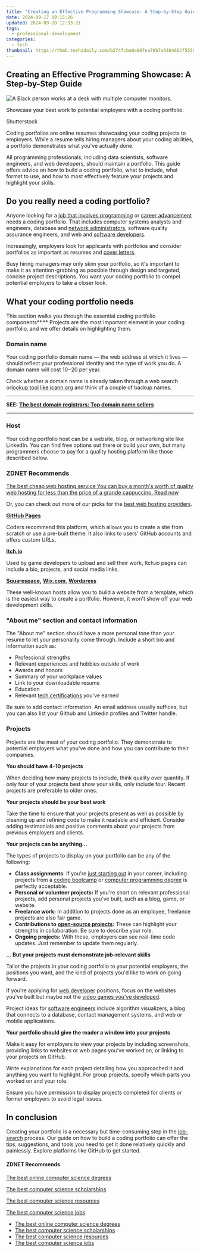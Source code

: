 ```yaml
---
title: "Creating an Effective Programming Showcase: A Step-by-Step Guide"
date: 2024-09-17 19:15:26
updated: 2024-09-20 12:33:21
tags:
  - professional-development
categories:
  - tech
thumbnail: https://thmb.techidaily.com/b274fcba0e007ea79b7a5404662f5559df1dd58ab76cf5b14bd4d500d1b0b1b0.jpg
---
```


## Creating an Effective Programming Showcase: A Step-by-Step Guide

![A Black person works at a desk with multiple computer monitors.](https://www.zdnet.com/a/img/resize/fe7db289e700b6f64f54c8507910ec6d32055bc2/2021/07/15/8d7d0acf-85fa-4fc4-8e79-445c5eceede4/rust-programming-language-a-long-road-ahead-for-the-linux-kernal.jpg?auto=webp&precrop=1600,899,x0,y0&width=1280)

Showcase your best work to potential employers with a coding portfolio.

Shutterstock

Coding portfolios are online resumes showcasing your coding projects to employers. While a resume tells hiring managers about your coding abilities, a portfolio demonstrates what you've actually done.

All programming professionals, including data scientists, software engineers, and web developers, should maintain a portfolio. This guide offers advice on how to build a coding portfolio, what to include, what format to use, and how to most effectively feature your projects and highlight your skills.

## Do you really need a coding portfolio?

Anyone looking for a [job that involves programming](https://www.zdnet.com/education/computers-tech/best-computer-science-job/) or [career advancement](https://www.zdnet.com/education/professional-development/ways-to-advance-your-technology-career/) needs a coding portfolio. That includes computer systems analysts and engineers, database and [network administrators](https://www.zdnet.com/education/computers-tech/best-online-network-administration-associate-degree/), software quality assurance engineers, and web and [software developers](https://www.zdnet.com/article/software-developer-salary/). 

Increasingly, employers look for applicants with portfolios and consider portfolios as important as resumes and [cover letters](https://www.zdnet.com/education/professional-development/software-engineer-cover-letter/).

Busy hiring managers may only skim your portfolio, so it's important to make it as attention-grabbing as possible through design and targeted, concise project descriptions. You want your coding portfolio to compel potential employers to take a closer look. 

## What your coding portfolio needs

This section walks you through the essential coding portfolio components**.** Projects are the most important element in your coding portfolio, and we offer details on highlighting them.

### Domain name

Your coding portfolio domain name — the web address at which it lives — should reflect your professional identity and the type of work you do. A domain name will cost $10-$20 per year. 

Check whether a domain name is already taken through a web search or[lookup tool like icann.org](https://lookup.icann.org/) and think of a couple of backup names. 

---

**SEE:** [**The best domain registrars: Top domain name sellers**](https://www.zdnet.com/home-and-office/networking/best-domain-registrars-and-domain-name-sellers/)

---

###   

### Host

Your coding portfolio host can be a website, blog, or networking site like LinkedIn. You can find free options out there or build your own, but many programmers choose to pay for a quality hosting platform like those described below.

### **ZDNET** Recommends

[The best cheap web hosting service You can buy a month's worth of quality web hosting for less than the price of a grande cappuccino.  Read now](https://www.zdnet.com/article/best-cheap-web-hosting/)

Or, you can check out more of our picks for the [best web hosting providers](https://www.zdnet.com/article/best-web-hosting-providers-services-dreamhost-bluehost-wix-wordpress/).

[**GitHub Pages**](https://pages.github.com/)

Coders recommend this platform, which allows you to create a site from scratch or use a pre-built theme. It also links to users' GitHub accounts and offers custom URLs.

[**Itch.io**](https://itch.io/)

Used by game developers to upload and sell their work, Itch.io pages can include a bio, projects, and social media links. 

[**Squarespace**](https://www.squarespace.com/)**,** [**Wix.com**](https://www.wix.com/), [**Wordpress**](https://wordpress.com/) 

These well-known hosts allow you to build a website from a template, which is the easiest way to create a portfolio. However, it won't show off your web development skills. 

### "About me" section and contact information

The "About me" section should have a more personal tone than your resume to let your personality come through. Include a short bio and information such as: 

* Professional strengths
* Relevant experiences and hobbies outside of work
* Awards and honors
* Summary of your workplace values
* Link to your downloadable resume
* Education
* Relevant [tech certifications](https://www.zdnet.com/education/computers-tech/best-tech-certifications/) you've earned

Be sure to add contact information. An email address usually suffices, but you can also list your Github and Linkedin profiles and Twitter handle. 

### Projects

Projects are the meat of your coding portfolio. They demonstrate to potential employers what you've done and how you can contribute to their companies. 

**You should have 4-10 projects**

When deciding how many projects to include, think quality over quantity. If only four of your projects best show your skills, only include four. Recent projects are preferable to older ones. 

**Your projects should be your best work**

Take the time to ensure that your projects present as well as possible by cleaning up and refining code to make it readable and efficient. Consider adding testimonials and positive comments about your projects from previous employers and clients.

**Your projects can be anything…**

The types of projects to display on your portfolio can be any of the following:

* **Class assignments**: If you're [just starting out](https://www.zdnet.com/article/the-5-best-entry-level-coding-jobs/) in your career, including projects from a [coding bootcamp](https://www.zdnet.com/article/best-coding-bootcamps-guide/) or [computer programming degree](https://www.zdnet.com/article/best-online-computer-programming-degree/) is perfectly acceptable.
* **Personal or volunteer projects:** If you're short on relevant professional projects, add personal projects you've built, such as a blog, game, or website.
* **Freelance work:** In addition to projects done as an employee, freelance projects are also fair game.
* **Contributions to** [**open-source projects**](https://www.zdnet.com/article/open-source-is-more-important-than-ever-say-developers-heres-why/)**:** These can highlight your strengths in collaboration. Be sure to describe your role.
* **Ongoing projects:** With these, employers can see real-time code updates. Just remember to update them regularly.

**… But your projects must demonstrate job-relevant skills**

Tailor the projects in your coding portfolio to your potential employers, the positions you want, and the kind of projects you'd like to work on going forward. 

If you're applying for [web developer](https://www.zdnet.com/article/how-to-become-a-web-developer/) positions, focus on the websites you've built but maybe not the [video games you've developed](https://www.zdnet.com/article/how-to-become-a-video-game-developer/). 

Project ideas for [software engineers](https://www.zdnet.com/article/how-to-become-software-engineer/) include algorithm visualizers, a blog that connects to a database, contact management systems, and web or mobile applications. 

**Your portfolio should give the reader a window into your projects**

Make it easy for employers to view your projects by including screenshots, providing links to websites or web pages you've worked on, or linking to your projects on GitHub. 

Write explanations for each project detailing how you approached it and anything you want to highlight. For group projects, specify which parts you worked on and your role. 

Ensure you have permission to display projects completed for clients or former employers to avoid legal issues. 

## In conclusion

Creating your portfolio is a necessary but time-consuming step in the [job-search](https://www.zdnet.com/education/professional-development/job-search-sites-for-tech/) process. Our guide on how to build a coding portfolio can offer the tips, suggestions, and tools you need to get it done relatively quickly and painlessly. Explore platforms like GitHub to get started. 

#### **ZDNET** Recommends

[The best online computer science degrees](https://www.zdnet.com/article/best-online-computer-science-degree/ "The best online computer science degrees")

[The best computer science scholarships](https://www.zdnet.com/article/best-computer-science-scholarship/ "The best computer science scholarships")

[The best computer science resources](https://www.zdnet.com/article/best-computer-science-resource/ "The best computer science resources")

[The best computer science jobs](https://www.zdnet.com/article/best-computer-science-job/ "The best computer science jobs")

* [The best online computer science degrees](https://www.zdnet.com/article/best-online-computer-science-degree/ "The best online computer science degrees")
* [The best computer science scholarships](https://www.zdnet.com/article/best-computer-science-scholarship/ "The best computer science scholarships")
* [The best computer science resources](https://www.zdnet.com/article/best-computer-science-resource/ "The best computer science resources")
* [The best computer science jobs](https://www.zdnet.com/article/best-computer-science-job/ "The best computer science jobs")

<ins class="adsbygoogle"
     style="display:block"
     data-ad-format="autorelaxed"
     data-ad-client="ca-pub-7571918770474297"
     data-ad-slot="1223367746"></ins>



<ins class="adsbygoogle"
     style="display:block"
     data-ad-client="ca-pub-7571918770474297"
     data-ad-slot="8358498916"
     data-ad-format="auto"
     data-full-width-responsive="true"></ins>
